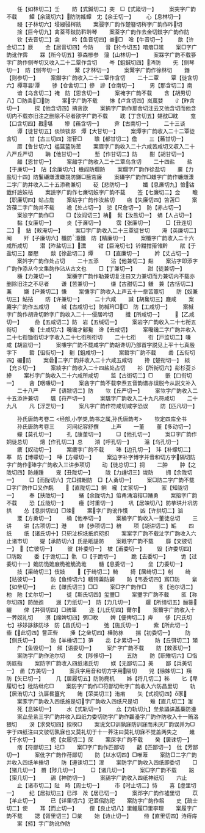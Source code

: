 <!-- { "loadSidebar": true } -->
　　任【如林切二】壬
　　防【式鍼切二】突　□【式箴切一】
　　案突字广韵不载
　　鱏【余箴切六】防防媱蟫　冘【余壬切一】
　　心【息林切一】
　　祲【子林切六】埐綅骎梣兟
　　案骎字广韵作楚簮切梣字广韵作昨切
　　捦【巨今切九】禽菳芩鈘防靲耹琴
　　案菳字广韵作去金切鈘字广韵作防
　　钦【去音切二】衾
　　吟【鱼音切四】崟□　唫【牛音切一】
　　歆【许金切二】廞
　　金【居音切四】今防
　　音【扵今切五】喑瘖□隂
　　案□字广韵讹作霠
　　罧【所今切五】篸森椮参　薓【山林切一】
　　案罧字广韵不载篸字广韵作侧岑切又收入二十二覃作含切
　　岑【鉏鍼切四】涔防
　　旡【侧琴切一】　防【侧岑切一】
　　鬵【才林切一】
　　案鬵字广韵作徐林切
　　鐕【则参切一】
　　案鐕字广韵收入二十二覃作含切
　　二十二覃
　　覃【徒含切六】橝荨昙潭
　　骖【仓舍切二】傪　謲【仓南切一】
　　男【那含切二】南
　　谙【乌含切二】裺　防【恩含切一】
　　案裺字广韵不载
　　含【胡男切八】□防圅□防
　　案字广韵不载
　　惏【卢含切四】岚葻婪
　　【昨含切一】
　　探【他含切四】抩贪欿
　　案抩字广韵作那舍切注云又他含切而他含切内不载亦旧注之删除不尽者欿字广韵不载
　　耽【丁含切五】媅酖□眈
　　龛【口含切四】戡堪
　　犙【蘓含切一】
　　弇【古南切一】
　　二十三谈
　　谭【徒甘切五】倓惔锬郯　燂【大甘切一】
　　案燂字广韵收入二十二覃徒含切
　　甘【古三切四】泔苷□
　　聸【都甘切二】儋
　　三【蘓甘切一】
　　厱【鲁甘切六】褴篮蓝防蘫
　　案厱字广韵收入二十六咸苦咸切又収入二十八严丘严切
　　聃【他甘切一】
　　慙【作甘切二】防
　　酣【胡甘切一】
　　韽【恩甘切一】
　　案韽字广韵收入二十二覃乌含切
　　二十四盐
　　盐【于亷切一】　阽【余廉切六】檐阎防爓防
　　案爓字广韵作徐盐切
　　薕【力盐切十四】防鬑磏熑溓螊覝防鎌□籢帘廉
　　案磏字广韵作□螊字广韵作蠊熑溓二字广韵并收入二十五添勒兼切
　　砭【悲防切一】
　　孅【息亷切九】憸钴韱纤譣嬐枮
　　案譣字广韵作七亷切嬐字广韵不载
　　签【七廉切二】佥
　　瞻【职廉切四】蛅占詹
　　案蛅字广韵作汝盐切
　　痁【失廉切四】笘苫□
　　案笘葠二字广韵并不载
　　襜【处占切一】　惉【尺詹切一】　防【赤占切一】
　　案惉字广韵作□
　　□【汝阎切三】柟　髯【汝盐切一】　蚺【人占切一】
　　黏【女廉切一】
　　炎【于亷切一】
　　霑【张廉切一】
　　□【丑连切二】　鉆【敕淹切一】
　　案□字广韵收入二十三覃徒甘切
　　淹【英廉切二】阉
　　歼【子廉切六】櫼防瀸鑯　防【精廉切一】
　　案櫼字广韵收入二十六咸所咸切
　　潜【昨盐切三】灊
　　钳【巨淹切七】钤黚拑箝雂黔
　　猒【于盐切三】嬮懕
　　燅【徐盐切二】燂
　　□【直廉切一】
　　妗【丈占切一】
　　案妗字广韵作处占切
　　二十五添
　　沾【他兼切二】黇
　　案沾字即添字广韵作添从今文集韵作沾从古文也
　　□【丁兼切一】
　　甜【徒兼切一】
　　稴【力兼切一】
　　案稴字广韵作勒兼切复注曰又力兼切而力兼切内不载亦删除旧注之不尽者
　　谦【苦兼切一】
　　缣【古甜切二】鳒　兼【古恬切二】蒹
　　嫌【户兼切二】慊
　　案慊字广韵收入上声五十一沗苦簟切
　　防【奴兼切三】鮎拈
　　防【许兼切一】
　　二十六咸
　　諴【胡毚切三】麙咸
　　案麙字广韵作五咸切
　　缄【古咸切七】防椷玪□□　防【工咸切一】
　　案椷字广韵作胡谗切黔字广韵收入二十一侵居吟切
　　攕【所咸切一】
　　【乙咸切一】
　　嵒【五咸切二】防　岩【五缄切一】
　　案岩字广韵收入二十七衔五衔切
　　儳【士咸切六】嚵镵才酁毚　谗【去咸切】
　　案嚵镵二字广韵并收入二十七衔锄衔切才字收入二十七衔所衔切
　　二十七衔
　　衔【戸监切二】嗛　咸【胡监切一】
　　案嗛字广韵不载咸字广韵胡谗切乃部首字説见上平十七真殷字下
　　磛【徂衔切一】　劖【鉏咸切一】
　　案磛字广韵不载
　　碞【五衔切四】礹防
　　案碞二字广韵并收入二十六咸五咸切
　　搀【楚衔切一】　緂【充彡切一】
　　案緂字广韵收入二十四盐处占切
　　衫【所衔切六】髟杉芟彡縿
　　案杉字广韵收入二十六咸所咸切
　　监【古衘切二】□
　　嵌【口衔切一】
　　酓【咽嗛切一】
　　案酓字广韵不载李焘五音韵谱亦误脱今从説文补入
　　二十八严
　　严【语锨切二】防
　　欦【丘严切一】
　　案欦字广韵收入二十五添许兼切
　　颿【苻严切一】
　　案颿字广韵收入二十九凡符咸切
　　二十九凡
　　凡【浮芝切一】
　　案凡字广韵作符咸切咸字恐误
　　防【匹凡切一】



　　孙氏唐韵考卷二
<经部,小学类,韵书之属,孙氏唐韵考>
　　钦定四库全书
　　孙氏唐韵考卷三
　　河间纪容舒撰
　　上声
　　一董
　　董【多动切一】
　　蠓【莫孔切一】
　　孔【康董切一】
　　□【他孔切一】
　　案□字广韵作姛徒总切
　　熜【作孔切二】总
　　澒【呼孔切一】
　　滃【乌孔切一】
　　癑【奴动切一】
　　案癑字广韵不载
　　琫【边孔切一】　玤【补蠓切二】菶　防【博蠓切一】　唪【方蠓切一】
　　案边字补字博字并音和切方字隔切防字广韵作琫字广韵收入三讲歩项切
　　动【徒总切二】挏
　　二肿
　　肿【之陇切四】防歱踵
　　宠【丑陇切一】
　　陇【力歱切三】垅防
　　拥【余陇切一】
　　□【而陇切六】宂□搑軵防　□【人勇切一】
　　案□防二字广韵不载□字广韵作□又作氄
　　【直陇切二】鲖　襱【丈冡切一】
　　冡【知陇切一】
　　奉【扶陇切一】
　　蛹【余陇切九】傛甬涌溶搈□踊勇
　　案搈字广韵不载
　　恐【丘陇切一】
　　瘇【时重切一】
　　巩【居竦切八】防拲珙廾巩防拱
　　怂【息拱切四】□竦
　　案字广韵讹作愯
　　凶【许拱切二】汹
　　覂【方勇切一】
　　桶【他奉切一】
　　案桶字广韵收入一董徒总切
　　三讲
　　讲【古项切二】港
　　蚌【歩项切二】棓
　　项【胡讲切二】缿
　　四纸
　　纸【诸氏切十】只轵沚枳坁扺疻咫抧
　　案案字广韵不载沚字广韵收入六止诸市切
　　媞【承防切六】氏是眂諟防
　　案眂字广韵不载
　　靡【文彼切一】　【亡彼切一】
　　彼【补委切一】　柀【甫委切一】
　　毁【许委切四】□防毇
　　委【于诡切二】骩　□【于跪切一】
　　跪【去委切一】
　　诡【过委切十一】蛫防恑姽庪桅祪觤洈垝
　　髓【息委切一】
　　垒【力委切一】
　　技【渠绮切三】伎妓
　　【于绮切二】輢
　　掎【居绮切二】剞
　　绮【祛彼切一】
　　防【鱼绮切六】轙锜羛防齮
　　防【韦委切四】寪□防
　　繠【如垒切一】
　　此【雌氏切三】□□
　　案□字广韵作□
　　豸【池尔切二】杝　阤【丈尔切一】
　　徙【斯氏切四】玺瓕□
　　案瓕字广韵不载
　　匜【称尔切四】防酏迆
　　逦【力纸切一】　防【力几切一】
　　躧【所绮切五】酾簁纚
　　俾【并弭切四】□髀箄
　　迩【儿氏切四】薾尔
　　案薾字广韵收入十一荠奴礼切
　　渳【绵婢切四】弭□敉
　　婢【便俾切二】庳
　　侈【尺氏切七】袳姼誃鉹防垑　防【昌氏切一】
　　弛【施氏切一】
　　紫【所此切一】　啙【此切四】訾茈呰
　　捶【之垒切四】棰防沝
　　揣【初委切一】
　　防【侧氏切一】
　　防【羊棰切二】芛
　　惢【才累切一】
　　防【丘弭切二】頍
　　厃【鱼毁切一】　頠【语委切一】
　　案厃字广韵不载
　　防【敕豕切一】
　　案防字广韵作池尔切
　　夊【陟侈切一】
　　五防
　　防【职雉切六】□恉防厎指
　　案防字广韵收入四纸诸氏切
　　媄【无鄙切二】美
　　鄙【兵美切一】　啚【方美切一】
　　案兵字用音和切方字用隔切
　　兕【徐姊切二】羠　防【矢已切一】
　　几【居履切五】防防麂机
　　姊【将几切二】秭
　　匕【卑履切七】秕防纰疕□
　　案防字广韵作□苻鄙切纰字广韵收入六防昌里切
　　轨【居洧切六】氿厬晷簋宄
　　鲔【荣美切三】洧痏
　　矢【式视切四】豕
　　案豕字广韵收入四纸施是切字广韵收入四纸尺是切
　　雉【直几切二】滍
　　死【息姊切一】
　　水【式轨切一】
　　厽【力轨切九】垒絫讄诔藟蘽防灅
　　案厽垒絫三字广韵并收入四纸力委切防字广韵作鸓灅字广韵作防收入十一贿洛猥切
　　湀【求癸切四】揆楑□
　　案说文□训孰寐防训寐而未厌广韵误并为□字于四纸注曰文彼切孰寐也又莫礼切于十一荠注曰莫礼切寐不觉盖两失之
　　趡【千水切一】
　　柅【女履切二】杘
　　案杘字广韵不载
　　癸【居诔切一】
　　痞【符鄙切三】圮□
　　案□字广韵作匹鄙切
　　嚭【匹鄙切一】　仳【芳鄙切一】
　　案仳字广韵作苻鄙切
　　防【以水切四】□唯蓶
　　案防□二字广韵并收入四纸羊捶切
　　防【遵诔切二】濢
　　案防字广韵收入四纸即委切
　　□【猪几切一】　黹【陟几切一】
　　□【诸几切一】
　　案□字广韵不载
　　跽【渠几切一】
　　舓【神防切一】
　　案舓字广韵收入四纸神纸切
　　六止
　　止【诸市切二】阯　畤【周士切一】
　　市【时止切二】恃
　　喜【虚里切一】
　　纪【居拟切三】已邔　妀【居已切一】
　　案邔字广韵作墟里切
　　苡【羊止切一】
　　已【详里切六】汜洍佀防祀
　　案防字广韵作耜
　　史【疏士切二】使
　　耳【而止切一】
　　俚【良止切八】里鲤履□里李理
　　案履字广韵不载
　　諰【胥里切三】□枲
　　始【诗止切一】
　　偫【直里切四】洔痔庤
　　案【偫】字广韵讹作防

